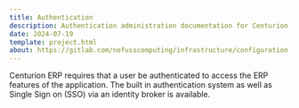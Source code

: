 ```yaml
---
title: Authentication
description: Authentication administration documentation for Centurion ERP by No Fuss Computing
date: 2024-07-19
template: project.html
about: https://gitlab.com/nofusscomputing/infrastructure/configuration-management/centurion_erp
---
```


Centurion ERP requires that a user be authenticated to access the ERP features of the application. The built in authentication system as well as Single Sign on (SSO) via an identity broker is available.
